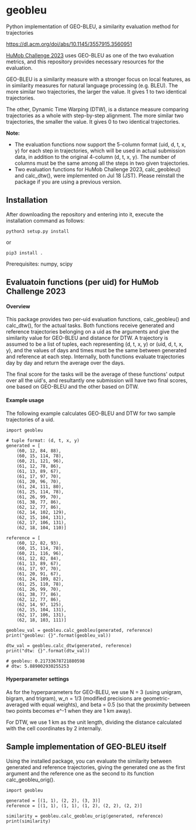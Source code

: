 # geobleu
Python implementation of GEO-BLEU, a similarity evaluation method for trajectories

https://dl.acm.org/doi/abs/10.1145/3557915.3560951

[HuMob Challenge 2023](https://connection.mit.edu/humob-challenge-2023) uses GEO-BLEU as one of the two evaluation metrics, and this repository provides necessary resources for the evaluation.

GEO-BLEU is a similarity measure with a stronger focus on local features, as in similarity measures for natural language processing (e.g. BLEU). The more similar two trajectories, the larger the value. It gives 1 to two identical trajectories.

The other, Dynamic Time Warping (DTW), is a distance measure comparing trajectories as a whole with step-by-step alignment. The more similar two trajectories, the smaller the value. It gives 0 to two identical trajectories.

**Note:** 

* The evaluation functions now support the 5-column format (uid, d, t, x, y) for each step in trajectories, which will be used in actual submission data, in addition to the original 4-column (d, t, x, y). The number of columns must be the same among all the steps in two given trajectories.
* Two evaluation functions for HuMob Challenge 2023, calc_geobleu() and calc_dtw(), were implemented on Jul 18 (JST). Please reinstall the package if you are using a previous version.


## Installation
After downloading the repository and entering into it, execute the installation command as follows:
```
python3 setup.py install
```
or
```
pip3 install .
```

Prerequisites: numpy, scipy

## Evaluatoin functions (per uid) for HuMob Challenge 2023
#### Overview
This package provides two per-uid evaluation functions, calc_geobleu() and calc_dtw(), for the actual tasks. Both functions receive generated and reference trajectories belonging on a uid as the arguments and give the similarity value for GEO-BLEU and distance for DTW. A trajectory is assumed to be a list of tuples, each representing (d, t, x, y) or (uid, d, t, x, y), and the values of days and times must be the same between generated and reference at each step. Internally, both functions evaluate trajectories day by day and return the average over the days.

The final score for the tasks will be the average of these functions' output over all the uid's, and resultantly one submission will have two final scores, one based on GEO-BLEU and the other based on DTW.

#### Example usage
The following example calculates GEO-BLEU and DTW for two sample trajectories of a uid.
```
import geobleu

# tuple format: (d, t, x, y)
generated = [
    (60, 12, 84, 88),
    (60, 15, 114, 78),
    (60, 21, 121, 96),
    (61, 12, 78, 86),
    (61, 13, 89, 67),
    (61, 17, 97, 70),
    (61, 20, 96, 70),
    (61, 24, 111, 80),
    (61, 25, 114, 78),
    (61, 26, 99, 70),
    (61, 38, 77, 86),
    (62, 12, 77, 86),
    (62, 14, 102, 129),
    (62, 15, 104, 131),
    (62, 17, 106, 131),
    (62, 18, 104, 110)]

reference = [
    (60, 12, 82, 93),
    (60, 15, 114, 78),
    (60, 21, 116, 96),
    (61, 12, 82, 84),
    (61, 13, 89, 67),
    (61, 17, 97, 70),
    (61, 20, 91, 67),
    (61, 24, 109, 82),
    (61, 25, 110, 78),
    (61, 26, 99, 70),
    (61, 38, 77, 86),
    (62, 12, 77, 86),
    (62, 14, 97, 125),
    (62, 15, 104, 131),
    (62, 17, 106, 131),
    (62, 18, 103, 111)]

geobleu_val = geobleu.calc_geobleu(generated, reference)
print("geobleu: {}".format(geobleu_val))

dtw_val = geobleu.calc_dtw(generated, reference)
print("dtw: {}".format(dtw_val))

# geobleu: 0.21733678721880598
# dtw: 5.889002930255253
```

#### Hyperparameter settings
As for the hyperparameters for GEO-BLEU, we use N = 3 (using unigram, bigram, and trigram), w_n = 1/3 (modified precisions are geometric-averaged with equal weights), and beta = 0.5 (so that the proximity between two points becomes e^-1 when they are 1 km away).

For DTW, we use 1 km as the unit length, dividing the distance calculated with the cell coordinates by 2 internally.


## Sample implementation of GEO-BLEU itself
Using the installed package, you can evaluate the similarity between generated and reference trajectories, giving the generated one as the first argument and the reference one as the second to its function calc_geobleu_orig().
```
import geobleu

generated = [(1, 1), (2, 2), (3, 3)]
reference = [(1, 1), (1, 1), (1, 2), (2, 2), (2, 2)]

similarity = geobleu.calc_geobleu_orig(generated, reference)
print(similarity)
```

